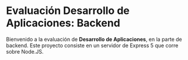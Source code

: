 # Evaluación Desarrollo de Aplicaciones: Backend

Bienvenido a la evaluación de **Desarrollo de Aplicaciones**, en la parte de backend. Este proyecto consiste en un servidor de Express 5 que corre sobre Node.JS.
